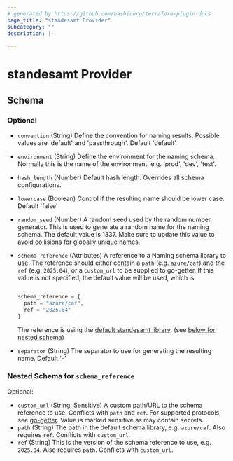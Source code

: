 ```yaml
---
# generated by https://github.com/hashicorp/terraform-plugin-docs
page_title: "standesamt Provider"
subcategory: ""
description: |-
  
---
```


# standesamt Provider





<!-- schema generated by tfplugindocs -->
## Schema

### Optional

- `convention` (String) Define the convention for naming results. Possible values are 'default' and 'passthrough'. Default 'default'
- `environment` (String) Define the environment for the naming schema. Normally this is the name of the environment, e.g. 'prod', 'dev', 'test'.
- `hash_length` (Number) Default hash length. Overrides all schema configurations.
- `lowercase` (Boolean) Control if the resulting name should be lower case. Default 'false'
- `random_seed` (Number) A random seed used by the random number generator. This is used to generate a random name for the naming schema. The default value is 1337. Make sure to update this value to avoid collisions for globally unique names.
- `schema_reference` (Attributes) A reference to a Naming schema library to use. The reference should either contain a `path` (e.g. `azure/caf`) and the `ref` (e.g. `2025.04`), or a `custom_url` to be supplied to go-getter.
    If this value is not specified, the default value will be used, which is:

    ```terraform

    schema_reference = {
      path = "azure/caf",
      ref = "2025.04"
    }

    ```

    The reference is using the [default standesamt library](https://github.com/glueckkanja/standesamt-schema-library). (see [below for nested schema](#nestedatt--schema_reference))
- `separator` (String) The separator to use for generating the resulting name. Default '-'

<a id="nestedatt--schema_reference"></a>
### Nested Schema for `schema_reference`

Optional:

- `custom_url` (String, Sensitive) A custom path/URL to the schema reference to use. Conflicts with `path` and `ref`. For supported protocols, see [go-getter](https://pkg.go.dev/github.com/hashicorp/go-getter/v2). Value is marked sensitive as may contain secrets.
- `path` (String) The path in the default schema library, e.g. `azure/caf`. Also requires `ref`. Conflicts with `custom_url`.
- `ref` (String) This is the version of the schema reference to use, e.g. `2025.04`. Also requires `path`. Conflicts with `custom_url`.
